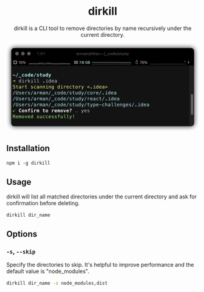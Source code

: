 <div align="center">

<h1>dirkill</h1>

dirkill is a CLI tool to remove directories by name recursively under the current directory.

<img src="./public/shot.webp" alt=""/>

</div>

## Installation

```
npm i -g dirkill
```

## Usage

dirkill will list all matched directories under the current directory and ask for confirmation before deleting.

```bash
dirkill dir_name
```

## Options

### `-s`, `--skip`

Specify the directories to skip. It's helpful to improve performance and the default value is "node_modules".

```bash
dirkill dir_name -s node_modules,dist
```

